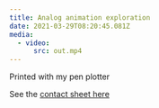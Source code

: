 ```yaml
---
title: Analog animation exploration
date: 2021-03-29T08:20:45.081Z
media:
  - video:
      src: out.mp4
---
```

Printed with my pen plotter



See the [contact sheet here](https://jthaw.me/updates/contact-sheet-03-28/)